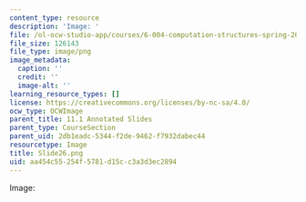 ```yaml
---
content_type: resource
description: 'Image: '
file: /ol-ocw-studio-app/courses/6-004-computation-structures-spring-2017/aa454c55254f5781d15cc3a3d3ec2894_Slide26.png
file_size: 126143
file_type: image/png
image_metadata:
  caption: ''
  credit: ''
  image-alt: ''
learning_resource_types: []
license: https://creativecommons.org/licenses/by-nc-sa/4.0/
ocw_type: OCWImage
parent_title: 11.1 Annotated Slides
parent_type: CourseSection
parent_uid: 2db1eadc-5344-f2de-9462-f7932dabec44
resourcetype: Image
title: Slide26.png
uid: aa454c55-254f-5781-d15c-c3a3d3ec2894
---
```

Image: 